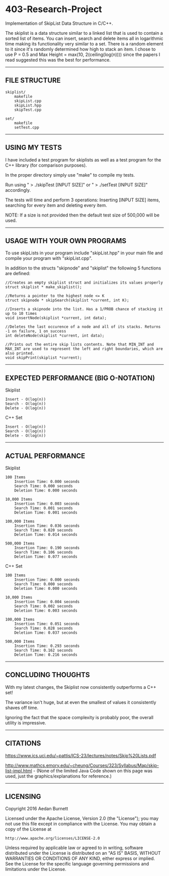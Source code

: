 # 403-Research-Project
Implementation of SkipList Data Structure in C/C++.

The skiplist is a data structure similar to a linked list that is used to
contain a sorted list of items. You can insert, search and delete items all
in logarithmic time making its functionality very similar to a set. There is
a random element to it since it's randomly determined how high to stack an item. I chose to use P = 0.5 and Max Height = max(10, 2(ceiling(log(n)))) since the papers I read suggested this was the best for performance. 

--------------------------------
FILE STRUCTURE
--------------------------------
	
	skiplist/
		makefile
		skipList.cpp
		skipList.hpp
		skipTest.cpp
	
	set/
		makefile
		setTest.cpp

--------------------------------
USING MY TESTS
--------------------------------

I have included a test program for skiplists as well as a test program for the C++ <set> library (for comparison purposes).

In the proper directory simply use "make" to compile my tests.

Run using " > ./skipTest [INPUT SIZE]" or " > ./setTest [INPUT SIZE]" accordingly.

The tests will time and perform 3 operations: Inserting [INPUT SIZE] items, searching for every item and deleting every item.

NOTE: If a size is not provided then the default test size of 500,000 will be used.

--------------------------------
USAGE WITH YOUR OWN PROGRAMS
--------------------------------

To use skipLists in your program include "skipList.hpp" in your main file and compile your program with "skipList.cpp".

In addition to the structs "skipnode" and "skiplist" the following 5 functions are defined:

	//Creates an empty skiplist struct and initializes its values properly
	struct skiplist * make_skiplist();

	//Returns a pointer to the highest node <= K
	struct skipnode * skipSearch(skiplist *current, int K);

	//Inserts a skipnode into the list. Has a 1/PROB chance of stacking it up to 10 times
	void insertNode(skiplist *current, int data);

	//Deletes the last occurence of a node and all of its stacks. Returns -1 on failure, 1 on success
	int deleteNode(skiplist *current, int data);

	//Prints out the entire skip lists contents. Note that MIN_INT and MAX_INT are used to represent the left and right boundaries, which are also printed.
	void skipPrint(skiplist *current);


--------------------------------
EXPECTED PERFORMANCE (BIG O-NOTATION)
--------------------------------

Skiplist

	Insert - O(log(n))
	Search - O(log(n))
	Delete - O(log(n))

C++ Set

	Insert - O(log(n))
	Search - O(log(n))
	Delete - O(log(n))

--------------------------------
ACTUAL PERFORMANCE
--------------------------------

Skiplist

	100 Items
		Insertion Time: 0.000 seconds
		Search Time: 0.000 seconds
		Deletion Time: 0.000 seconds

	10,000 Items
		Insertion Time: 0.003 seconds
		Search Time: 0.001 seconds
		Deletion Time: 0.001 seconds

	100,000 Items
		Insertion Time: 0.036 seconds
		Search Time: 0.020 seconds
		Deletion Time: 0.014 seconds
	
	500,000 Items
		Insertion Time: 0.190 seconds
		Search Time: 0.106 seconds
		Deletion Time: 0.077 seconds

C++ Set

	100 Items
		Insertion Time: 0.000 seconds
		Search Time: 0.000 seconds
		Deletion Time: 0.000 seconds
	
	10,000 Items
		Insertion Time: 0.004 seconds
		Search Time: 0.002 seconds
		Deletion Time: 0.003 seconds
	
	100,000 Items
		Insertion Time: 0.051 seconds
		Search Time: 0.028 seconds
		Deletion Time: 0.037 seconds
	
	500,000 Items
		Insertion Time: 0.293 seconds
		Search Time: 0.162 seconds
		Deletion Time: 0.216 seconds

--------------------------------
CONCLUDING THOUGHTS
--------------------------------

With my latest changes, the Skiplist now consistently outperforms a C++ set!

The variance isn't huge, but at even the smallest of values it consistently shaves off time. 

Ignoring the fact that the space complexity is probably poor, the overall utility is impressive.

--------------------------------
CITATIONS
--------------------------------

https://www.ics.uci.edu/~pattis/ICS-23/lectures/notes/Skip%20Lists.pdf

http://www.mathcs.emory.edu/~cheung/Courses/323/Syllabus/Map/skip-list-impl.html - (None of the limited Java Code shown on this page was used, just the graphics/explanations for reference.)

--------------------------------
LICENSING
--------------------------------

Copyright 2016 Aedan Burnett

Licensed under the Apache License, Version 2.0 (the "License");
you may not use this file except in compliance with the License.
You may obtain a copy of the License at

    http://www.apache.org/licenses/LICENSE-2.0

Unless required by applicable law or agreed to in writing, software
distributed under the License is distributed on an "AS IS" BASIS,
WITHOUT WARRANTIES OR CONDITIONS OF ANY KIND, either express or implied.
See the License for the specific language governing permissions and
limitations under the License.

